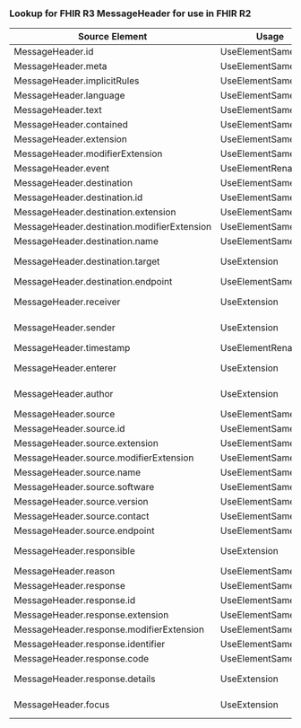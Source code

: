 ### Lookup for FHIR R3 MessageHeader for use in FHIR R2

| Source Element | Usage | Target |
| -------------- | ----- | ------ |
| MessageHeader.id | UseElementSameName | MessageHeader.id |
| MessageHeader.meta | UseElementSameName | MessageHeader.meta |
| MessageHeader.implicitRules | UseElementSameName | MessageHeader.implicitRules |
| MessageHeader.language | UseElementSameName | MessageHeader.language |
| MessageHeader.text | UseElementSameName | MessageHeader.text |
| MessageHeader.contained | UseElementSameName | MessageHeader.contained |
| MessageHeader.extension | UseElementSameName | MessageHeader.extension |
| MessageHeader.modifierExtension | UseElementSameName | MessageHeader.modifierExtension |
| MessageHeader.event | UseElementRenamed | MessageHeader.event |
| MessageHeader.destination | UseElementSameName | MessageHeader.destination |
| MessageHeader.destination.id | UseElementSameName | MessageHeader.destination.id |
| MessageHeader.destination.extension | UseElementSameName | MessageHeader.destination.extension |
| MessageHeader.destination.modifierExtension | UseElementSameName | MessageHeader.destination.modifierExtension |
| MessageHeader.destination.name | UseElementSameName | MessageHeader.destination.name |
| MessageHeader.destination.target | UseExtension | http://hl7.org/fhir/3.0/StructureDefinition/extension-MessageHeader.destination.target |
| MessageHeader.destination.endpoint | UseElementSameName | MessageHeader.destination.endpoint |
| MessageHeader.receiver | UseExtension | http://hl7.org/fhir/3.0/StructureDefinition/extension-MessageHeader.receiver |
| MessageHeader.sender | UseExtension | http://hl7.org/fhir/3.0/StructureDefinition/extension-MessageHeader.sender |
| MessageHeader.timestamp | UseElementRenamed | MessageHeader.timestamp |
| MessageHeader.enterer | UseExtension | http://hl7.org/fhir/3.0/StructureDefinition/extension-MessageHeader.enterer |
| MessageHeader.author | UseExtension | http://hl7.org/fhir/3.0/StructureDefinition/extension-MessageHeader.author |
| MessageHeader.source | UseElementSameName | MessageHeader.source |
| MessageHeader.source.id | UseElementSameName | MessageHeader.source.id |
| MessageHeader.source.extension | UseElementSameName | MessageHeader.source.extension |
| MessageHeader.source.modifierExtension | UseElementSameName | MessageHeader.source.modifierExtension |
| MessageHeader.source.name | UseElementSameName | MessageHeader.source.name |
| MessageHeader.source.software | UseElementSameName | MessageHeader.source.software |
| MessageHeader.source.version | UseElementSameName | MessageHeader.source.version |
| MessageHeader.source.contact | UseElementSameName | MessageHeader.source.contact |
| MessageHeader.source.endpoint | UseElementSameName | MessageHeader.source.endpoint |
| MessageHeader.responsible | UseExtension | http://hl7.org/fhir/3.0/StructureDefinition/extension-MessageHeader.responsible |
| MessageHeader.reason | UseElementSameName | MessageHeader.reason |
| MessageHeader.response | UseElementSameName | MessageHeader.response |
| MessageHeader.response.id | UseElementSameName | MessageHeader.response.id |
| MessageHeader.response.extension | UseElementSameName | MessageHeader.response.extension |
| MessageHeader.response.modifierExtension | UseElementSameName | MessageHeader.response.modifierExtension |
| MessageHeader.response.identifier | UseElementSameName | MessageHeader.response.identifier |
| MessageHeader.response.code | UseElementSameName | MessageHeader.response.code |
| MessageHeader.response.details | UseExtension | http://hl7.org/fhir/3.0/StructureDefinition/extension-MessageHeader.response.details |
| MessageHeader.focus | UseExtension | http://hl7.org/fhir/3.0/StructureDefinition/extension-MessageHeader.focus |
